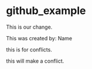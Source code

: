 # github_example
This is our change.

This was created by: Name

this is for conflicts.

this will make a conflict.
